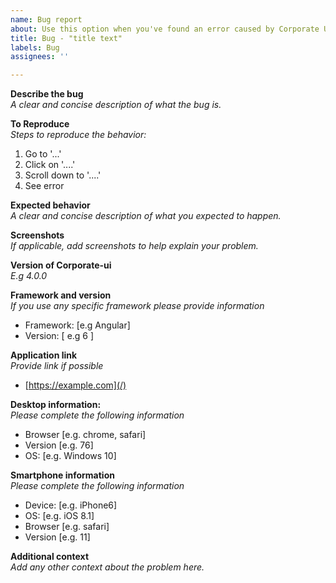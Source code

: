 ```yaml
---
name: Bug report
about: Use this option when you've found an error caused by Corporate UI.
title: Bug - "title text"
labels: Bug
assignees: ''

---
```


**Describe the bug**  
_A clear and concise description of what the bug is._

**To Reproduce**   
_Steps to reproduce the behavior:_  
1. Go to '...'
2. Click on '....'
3. Scroll down to '....'
4. See error

**Expected behavior**  
_A clear and concise description of what you expected to happen._

**Screenshots**  
_If applicable, add screenshots to help explain your problem._

**Version of Corporate-ui**  
 _E.g 4.0.0_

**Framework and version**  
_If you use any specific framework please provide information_
- Framework: [e.g Angular]
- Version: [ e.g 6 ]

**Application link**  
_Provide link if possible_  
- [https://example.com](/)

**Desktop information:**  
_Please complete the following information_
 - Browser [e.g. chrome, safari]
 - Version [e.g. 76]
 - OS: [e.g. Windows 10]

**Smartphone information**  
_Please complete the following information_
 - Device: [e.g. iPhone6]
 - OS: [e.g. iOS 8.1]
 - Browser [e.g. safari]
 - Version [e.g. 11]

**Additional context**   
_Add any other context about the problem here._
